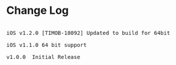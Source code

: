 # Change Log
<pre>

iOS v1.2.0 [TIMOB-18092] Updated to build for 64bit

iOS v1.1.0 64 bit support

v1.0.0	Initial Release
